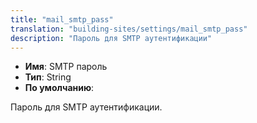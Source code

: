 ```yaml
---
title: "mail_smtp_pass"
translation: "building-sites/settings/mail_smtp_pass"
description: "Пароль для SMTP аутентификации"
---
```


-   **Имя**: SMTP пароль
-   **Тип**: String
-   **По умолчанию**:

Пароль для SMTP аутентификации.
